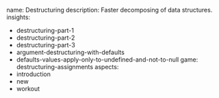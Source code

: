name: Destructuring
description: Faster decomposing of data structures.
insights:
  - destructuring-part-1
  - destructuring-part-2
  - destructuring-part-3
  - argument-destructuring-with-defaults
  - defaults-values-apply-only-to-undefined-and-not-to-null
game: destructuring-assignments
aspects:
  - introduction
  - new
  - workout
